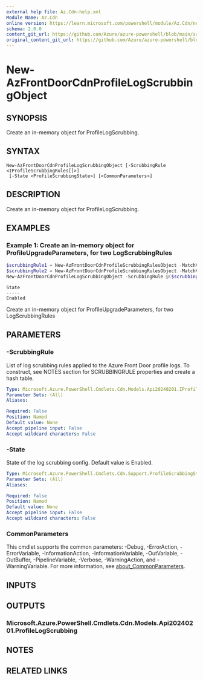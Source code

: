 ```yaml
---
external help file: Az.Cdn-help.xml
Module Name: Az.Cdn
online version: https://learn.microsoft.com/powershell/module/Az.Cdn/new-AzFrontDoorCdnProfileLogScrubbingObject
schema: 2.0.0
content_git_url: https://github.com/Azure/azure-powershell/blob/main/src/Cdn/Cdn/help/New-AzFrontDoorCdnProfileLogScrubbingObject.md
original_content_git_url: https://github.com/Azure/azure-powershell/blob/main/src/Cdn/Cdn/help/New-AzFrontDoorCdnProfileLogScrubbingObject.md
---
```


# New-AzFrontDoorCdnProfileLogScrubbingObject

## SYNOPSIS
Create an in-memory object for ProfileLogScrubbing.

## SYNTAX

```
New-AzFrontDoorCdnProfileLogScrubbingObject [-ScrubbingRule <IProfileScrubbingRules[]>]
 [-State <ProfileScrubbingState>] [<CommonParameters>]
```

## DESCRIPTION
Create an in-memory object for ProfileLogScrubbing.

## EXAMPLES

### Example 1: Create an in-memory object for ProfileUpgradeParameters, for two LogScrubbingRules
```powershell
$scrubbingRule1 = New-AzFrontDoorCdnProfileScrubbingRulesObject -MatchVariable RequestIPAddress -State Enabled
$scrubbingRule2 = New-AzFrontDoorCdnProfileScrubbingRulesObject -MatchVariable RequestUri -State Enabled
New-AzFrontDoorCdnProfileLogScrubbingObject -ScrubbingRule @($scrubbingRule1, $scrubbingRule2) -State Enabled
```

```output
State
-----
Enabled
```

Create an in-memory object for ProfileUpgradeParameters, for two LogScrubbingRules

## PARAMETERS

### -ScrubbingRule
List of log scrubbing rules applied to the Azure Front Door profile logs.
To construct, see NOTES section for SCRUBBINGRULE properties and create a hash table.

```yaml
Type: Microsoft.Azure.PowerShell.Cmdlets.Cdn.Models.Api20240201.IProfileScrubbingRules[]
Parameter Sets: (All)
Aliases:

Required: False
Position: Named
Default value: None
Accept pipeline input: False
Accept wildcard characters: False
```

### -State
State of the log scrubbing config.
Default value is Enabled.

```yaml
Type: Microsoft.Azure.PowerShell.Cmdlets.Cdn.Support.ProfileScrubbingState
Parameter Sets: (All)
Aliases:

Required: False
Position: Named
Default value: None
Accept pipeline input: False
Accept wildcard characters: False
```

### CommonParameters
This cmdlet supports the common parameters: -Debug, -ErrorAction, -ErrorVariable, -InformationAction, -InformationVariable, -OutVariable, -OutBuffer, -PipelineVariable, -Verbose, -WarningAction, and -WarningVariable. For more information, see [about_CommonParameters](http://go.microsoft.com/fwlink/?LinkID=113216).

## INPUTS

## OUTPUTS

### Microsoft.Azure.PowerShell.Cmdlets.Cdn.Models.Api20240201.ProfileLogScrubbing

## NOTES

## RELATED LINKS
